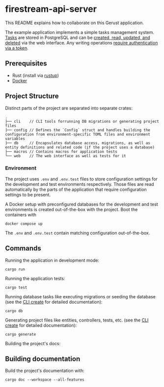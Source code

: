 # firestream-api-server

This README explains how to collaborate on this Gerust application.

The example application implements a simple tasks management system. [Tasks](./db/src/entities/tasks.rs) are stored in PostgreSQL and can be [created, read, updated, and deleted](./web/src/controllers/tasks.rs) via the web interface. Any writing operations [require authentication via a token](./web/src/middlewares/auth.rs).

## Prerequisites

* Rust (install via [rustup](https://rustup.rs))
* [Docker](https://www.docker.com)

## Project Structure

Distinct parts of the project are separated into separate crates:

```
.
├── cli    // CLI tools forrunning DB migrations or generating project files
├── config // Defines the `Config` struct and handles building the configuration from environment-specific TOML files and environment variables
├── db     // Encapsulates database access, migrations, as well as entity definitions and related code (if the project uses a database)
├── macros // Contains macros for application tests
└── web    // The web interface as well as tests for it
```

### Environment

The project uses `.env` and `.env.test` files to store configuration settings for the development and test environments respectively. Those files are read automatically by the parts of the application that require configuration settings to be present.

A Docker setup with preconfigured databases for the development and test environments is created out-of-the-box with the project. Boot the containers with

```
docker compose up
```

The `.env` and `.env.test` contain matching configuration out-of-the-box.

## Commands

Running the application in development mode:

```
cargo run
```

Running the application tests:

```
cargo test
```

Running database tasks like executing migrations or seeding the database (see the [CLI create](./cli/README.md) for detailed documentation):

```
cargo db
```

Generating project files like entities, controllers, tests, etc. (see the [CLI create](./cli/README.md) for detailed documentation):

```
cargo generate
```

Building the project's docs:

## Building documentation

Build the project's documentation with:

```
cargo doc --workspace --all-features
```
